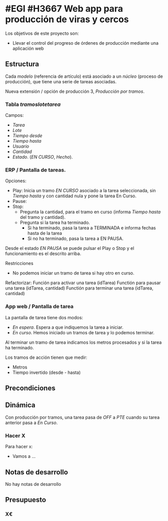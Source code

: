 # #EGI #H3667 Web app para producción de viras y cercos

Los objetivos de este proyecto son:
+ Llevar el control del progreso de órdenes de producción mediante una aplicación web

## Estructura

Cada _modelo_ (referencia de artículo) está asociado a un _núcleo_ (proceso de producción), que tiene una serie de tareas asociadas.

Nueva extensión / opción de producción 3, _Producción por tramos_.

### Tabla _tramoslotetarea_
Campos:
+ _Tarea_
+ _Lote_
+ _Tiempo desde_
+ _Tiempo hasta_
+ _Usuario_
+ _Cantidad_
+ _Estado_. (_EN CURSO_, _Hecho_).

### ERP / Pantalla de tareas.
Opciones:
+ Play: Inicia un tramo _EN CURSO_ asociado a la tarea seleccionada, sin _Tiempo hasta_ y con cantidad nula y pone la tarea En Curso.
+ Pause: 
+ Stop:
    + Pregunta la cantidad, para el tramo en curso (informa _Tiempo hasta_ del tramo y cantidad).
    + Pregunta si la tarea ha terminado.
        + Si ha terminado, pasa la tarea a TERMINADA e informa fechas hasta de la tarea
        + Si no ha terminado, pasa la tarea a EN PAUSA.

Desde el estado _EN PAUSA_ se puede pulsar el Play o Stop y el funcionamiento es el descrito arriba.

Restricciones
+ No podemos iniciar un tramo de tarea si hay otro en curso.

Refactorizar:
Función para activar una tarea (idTarea)
Functión para pausar una tarea (idTarea, cantidad)
Functión para terminar una tarea (idTarea, cantidad)


### App web / Pantalla de tarea
La pantalla de tarea tiene dos modos:
* _En espera_. Espera a que indiquemos la tarea a iniciar.
* _En curso_. Hemos iniciado un tramos de tarea y lo podemos terminar.

Al terminar un tramo de tarea indicamos los metros procesados y si la tarea ha terminado.

Los tramos de acción tienen que medir:
+ Metros
+ Tiempo invertido (desde - hasta)

## Precondiciones

## Dinámica
Con producción por tramos, una tarea pasa de _OFF_ a _PTE_ cuando su tarea anterior pasa a _En Curso_.

### Hacer X

Para hacer x:
+ Vamos a ...

## Notas de desarrollo
No hay notas de desarrollo

## Presupuesto
### X€